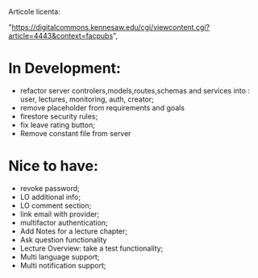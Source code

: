 Articole licenta:

"https://digitalcommons.kennesaw.edu/cgi/viewcontent.cgi?article=4443&context=facpubs",

# In Development:

- refactor server controlers,models,routes,schemas and services into : user, lectures, monitoring, auth, creator;
- remove placeholder from requirements and goals
- firestore security rules;
- fix leave rating button;
- Remove constant file from server

# Nice to have:

- revoke password;
- LO additional info;
- LO comment section;
- link email with provider;
- multifactor authentication;
- Add Notes for a lecture chapter;
- Ask question functionality
- Lecture Overview: take a test functionality;
- Multi language support;
- Multi notification support;
